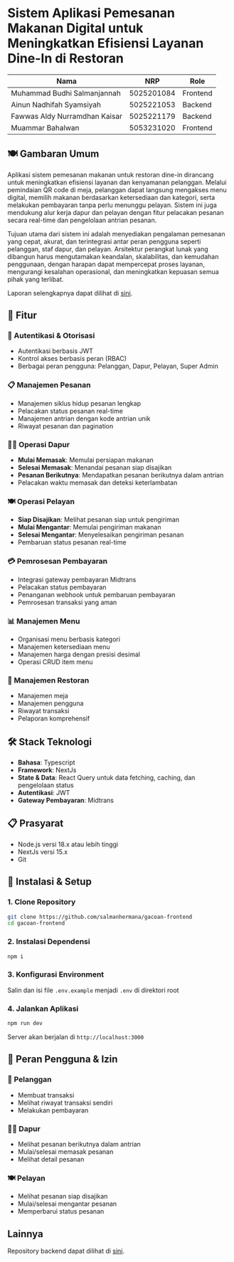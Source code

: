 # Sistem Aplikasi Pemesanan Makanan Digital untuk Meningkatkan Efisiensi Layanan Dine-In di Restoran

| Nama                          | NRP        | Role     |
| ----------------------------- | ---------- | -------- |
| Muhammad Budhi Salmanjannah   | 5025201084 | Frontend |
| Ainun Nadhifah Syamsiyah      | 5025221053 | Backend  |
| Fawwas Aldy Nurramdhan Kaisar | 5025221179 | Backend  |
| Muammar Bahalwan              | 5053231020 | Frontend |

## 🍽️ Gambaran Umum

Aplikasi sistem pemesanan makanan untuk restoran dine-in dirancang untuk meningkatkan efisiensi layanan dan kenyamanan pelanggan. Melalui pemindaian QR code di meja, pelanggan dapat langsung mengakses menu digital, memilih makanan berdasarkan ketersediaan dan kategori, serta melakukan pembayaran tanpa perlu menunggu pelayan. Sistem ini juga mendukung alur kerja dapur dan pelayan dengan fitur pelacakan pesanan secara real-time dan pengelolaan antrian pesanan.

Tujuan utama dari sistem ini adalah menyediakan pengalaman pemesanan yang cepat, akurat, dan terintegrasi antar peran pengguna seperti pelanggan, staf dapur, dan pelayan. Arsitektur perangkat lunak yang dibangun harus mengutamakan keandalan, skalabilitas, dan kemudahan penggunaan, dengan harapan dapat mempercepat proses layanan, mengurangi kesalahan operasional, dan meningkatkan kepuasan semua pihak yang terlibat.

Laporan selengkapnya dapat dilihat di [sini](https://drive.google.com/file/d/1pvrBNacUcCM_Vs9nj4ThdDpkH-ErhTYz/view?usp=sharing).

## 🚀 Fitur

### 🔐 Autentikasi & Otorisasi

- Autentikasi berbasis JWT
- Kontrol akses berbasis peran (RBAC)
- Berbagai peran pengguna: Pelanggan, Dapur, Pelayan, Super Admin

### 📋 Manajemen Pesanan

- Manajemen siklus hidup pesanan lengkap
- Pelacakan status pesanan real-time
- Manajemen antrian dengan kode antrian unik
- Riwayat pesanan dan pagination

### 👨‍🍳 Operasi Dapur

- **Mulai Memasak**: Memulai persiapan makanan
- **Selesai Memasak**: Menandai pesanan siap disajikan
- **Pesanan Berikutnya**: Mendapatkan pesanan berikutnya dalam antrian
- Pelacakan waktu memasak dan deteksi keterlambatan

### 🍽️ Operasi Pelayan

- **Siap Disajikan**: Melihat pesanan siap untuk pengiriman
- **Mulai Mengantar**: Memulai pengiriman makanan
- **Selesai Mengantar**: Menyelesaikan pengiriman pesanan
- Pembaruan status pesanan real-time

### 💳 Pemrosesan Pembayaran

- Integrasi gateway pembayaran Midtrans
- Pelacakan status pembayaran
- Penanganan webhook untuk pembaruan pembayaran
- Pemrosesan transaksi yang aman

### 📊 Manajemen Menu

- Organisasi menu berbasis kategori
- Manajemen ketersediaan menu
- Manajemen harga dengan presisi desimal
- Operasi CRUD item menu

### 🏢 Manajemen Restoran

- Manajemen meja
- Manajemen pengguna
- Riwayat transaksi
- Pelaporan komprehensif

## 🛠️ Stack Teknologi

- **Bahasa**: Typescript
- **Framework**: NextJs
- **State & Data**: React Query untuk data fetching, caching, dan pengelolaan status
- **Autentikasi**: JWT
- **Gateway Pembayaran**: Midtrans

## 📋 Prasyarat

- Node.js versi 18.x atau lebih tinggi
- NextJs versi 15.x
- Git

## 🚀 Instalasi & Setup

### 1. Clone Repository

```bash
git clone https://github.com/salmanhermana/gacoan-frontend
cd gacoan-frontend
```

### 2. Instalasi Dependensi

```bash
npm i
```

### 3. Konfigurasi Environment

Salin dan isi file `.env.example` menjadi `.env` di direktori root

### 4. Jalankan Aplikasi

```bash
npm run dev
```

Server akan berjalan di `http://localhost:3000`


## 👥 Peran Pengguna & Izin

### 🛒 Pelanggan

- Membuat transaksi
- Melihat riwayat transaksi sendiri
- Melakukan pembayaran

### 👨‍🍳 Dapur

- Melihat pesanan berikutnya dalam antrian
- Mulai/selesai memasak pesanan
- Melihat detail pesanan

### 🍽️ Pelayan

- Melihat pesanan siap disajikan
- Mulai/selesai mengantar pesanan
- Memperbarui status pesanan

## Lainnya

Repository backend dapat dilihat di [sini](https://github.com/ainunns/gacoan-backend/).
